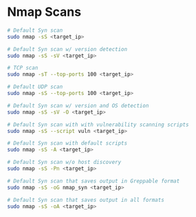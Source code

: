 # Nmap Scans

```bash
# Default Syn scan
sudo nmap -sS <target_ip>
```

```bash
# Default Syn scan w/ version detection
sudo nmap -sS -sV <target_ip>
```

```bash
# TCP scan
sudo nmap -sT --top-ports 100 <target_ip>
```

```bash
# Default UDP scan
sudo nmap -sS --top-ports 100 <target_ip>
```

```bash
# Default Syn scan w/ version and OS detection
sudo nmap -sS -sV -O <target_ip>
```

```bash
# Default Syn scan with with vulnerability scanning scripts 
sudo nmap -sS --script vuln <target_ip>
```

```bash
# Default Syn scan with default scripts
sudo nmap -sS -A <target_ip>
```

```bash
# Default Syn scan w/o host discovery
sudo nmap -sS -Pn <target_ip>
```

```bash
# Default Syn scan that saves output in Greppable format
sudo nmap -sS -oG nmap_syn <target_ip>
```

```bash
# Default Syn scan that saves output in all formats
sudo nmap -sS -oA <target_ip>
```
